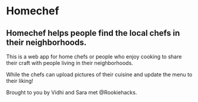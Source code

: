 # Homechef

## Homechef helps people find the local chefs in their neighborhoods.

This is a web app for home chefs or people who enjoy cooking to share their craft with people living in their neighborhoods.

While the chefs can upload pictures of their cuisine and update the menu to their liking!

Brought to you by Vidhi and Sara met @Rookiehacks.

